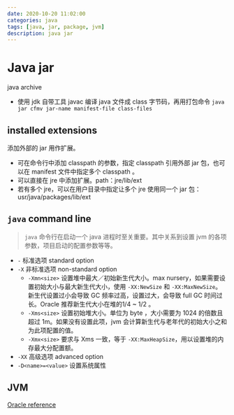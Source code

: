 ```yaml
---
date: 2020-10-20 11:02:00
categories: java
tags: [java, jar, package, jvm]
description: java jar
---
```


# Java jar

java archive

- 使用 jdk 自带工具 javac 编译 java 文件成 class 字节码，再用打包命令 `java jar cfmv jar-name manifest-file class-files`

## installed extensions

添加外部的 jar 用作扩展。

- 可在命令行中添加 classpath 的参数，指定 classpath 引用外部 jar 包，也可以在 manifest 文件中指定多个 classpath 。
- 可以直接在 jre 中添加扩展。path：jre/lib/ext
- 若有多个 jre，可以在用户目录中指定让多个 jre 使用同一个 jar 包：usr/java/packages/lib/ext

## `java` command line

> `java` 命令行在启动一个 java 进程时至关重要。其中关系到设置 jvm 的各项参数，项目启动的配置参数等等。

- `-` 标准选项 standard option
- `-X` 非标准选项 non-standard option
    - `-Xmn<size>` 设置堆中最大／初始新生代大小。max nursery，如果需要设置初始大小与最大新生代大小，使用 `-XX:NewSize` 和  `-XX:MaxNewSize`。新生代设置过小会导致 GC 频率过高，设置过大，会导致 full GC 时间过长。Oracle 推荐新生代大小在堆的1/4 ~ 1/2 。
    - `-Xms<size>` 设置初始堆大小。单位为 byte ，大小需要为 1024 的倍数且超过 1m。如果没有设置此项，jvm 会计算新生代与老年代的初始大小之和为此项配置的值。
    - `-Xmx<size>` 要求与 Xms 一致，等于 `-XX:MaxHeapSize`，用以设置堆的内存最大分配置额。
- `-XX` 高级选项 advanced option
- `-D<name>=<value>` 设置系统属性

## JVM

[Oracle reference](https://docs.oracle.com/javase/8/docs/technotes/guides/vm/gctuning/toc.html)
